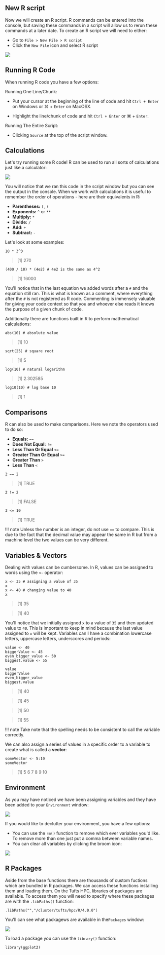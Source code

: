 ## New R script

Now we will create an R script. R commands can be entered into the console, but saving these commands in a script will allow us to rerun these commands at a later date. To create an R script we will need to either:

- Go to `File > New File > R script`
- Click the `New File` icon and select R script

![](images/newFile.png)

## Running R Code

When running R code you have a few options:

  Running One Line/Chunk:
  
  - Put your cursor at the beginning of the line of code and hit `Ctrl + Enter` on Windows or  &#8984; + `Enter` on MacOSX.
    
  - Highlight the line/chunk of code and hit `Ctrl + Enter` or &#8984; + `Enter`.
    
  Running The Entire Script:
  
  - Clicking `Source` at the top of the script window.
    
## Calculations

Let's try running some R code! R can be used to run all sorts of calculations just like a calculator:

![](images/line-of-code.png)

You will notice that we ran this code in the script window but you can see the output in the console. 
When we work with calculations it is useful to remember the order of operations - here are their equivalents in R:

- **Parentheses:** `(`, `)`
- **Exponents:** `^` or `**`
- **Multiply:** `*`
- **Divide:** `/`
- **Add:** `+`
- **Subtract:** `-`

Let's look at some examples:

```
10 * 3^3
```
> [1] 270

```
(400 / 10) * (4e2) # 4e2 is the same as 4^2
```
> [1] 16000

You'll notice that in the last equation we added words after a `#` and the equation still ran. This is what is known as a comment, where everything after the `#` is not registered as R code. Commenting is immensely valuable for giving your code context so that you and whoever else reads it knows the purpose of a given chunk of code.

Additionally there are functions built in R to perform mathematical calculations:
```
abs(10) # absolute value
```
> [1] 10

```
sqrt(25) # square root
```
>[1] 5

```
log(10) # natural logarithm
```

>[1] 2.302585

```
log10(10) # log base 10
```
> [1] 1

## Comparisons

R can also be used to make comparisons. Here we note the operators used to do so:

- **Equals:** `==`
- **Does Not Equal:** `!=`
- **Less Than Or Equal** `<=`
- **Greater Than Or Equal** `>=`
- **Greater Than** `>`
- **Less Than** `<`

```
2 == 2
```
> [1] TRUE

```
2 != 2
```
> [1] FALSE

```
3 <= 10
```
> [1] TRUE

!!! note
   Unless the number is an integer, do not use `==` to compare. This is due to the fact that the decimal value may appear the same 
in R but from a machine level the two values can be very different.

## Variables & Vectors

Dealing with values can be cumbersome. In R, values can be assigned to words using the `<-` operator:

```
x <- 35 # assigning a value of 35
x
x <- 40 # changing value to 40
x
```
> [1] 35

> [1] 40

You'll notice that we initially assigned `x` to a value of `35` and then updated value to `40`. This is important to keep in mind because the last value assigned to `x` will be kept. Variables can I have a combination lowercase letters, uppercase letters, underscores and periods:

```
value <- 40
biggerValue <- 45
even_bigger_value <- 50
biggest.value <- 55
```
```
value
biggerValue
even_bigger_value
biggest.value
```
> [1] 40

> [1] 45

> [1] 50

> [1] 55

!!! note
    Take note that the spelling needs to be consistent to call the variable correctly.
    
We can also assign a series of values in a specific order to a variable to create what is called a **vector**:

```
someVector <- 5:10
someVector
```
> [1]  5  6  7  8  9 10

## Environment

As you may have noticed we have been assigning variables and they have been added to your `Environment` window:

![](images/environment.png)

If you would like to declutter your environment, you have a few options:

- You can use the `rm()` function to remove which ever variables you'd like. To remove more than one just put a comma between variable names.
- You can clear all variables by clicking the broom icon:

![](images/remove-all.png)


## R Packages

Aside from the base functions there are thousands of custom fuctions which are bundled in R packages. We can access these functions installing them and loading them. On the Tufts HPC, libraries of packages are available. To access them you will need to specify where these packages are with the `.libPaths()` function:

```
.libPaths("","/cluster/tufts/hpc/R/4.0.0")
```
You'll can see what packagews are available in the`Packages` window:

![](images/packages.png)

To load a package you can use the `library()` function:

```
library(ggplot2)
